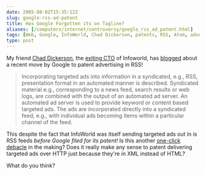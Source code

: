 ```yaml
--- 
date: 2005-08-02T15:35:12Z
slug: google-rss-ad-patent
title: Has Google Forgotten its on Tagline?
aliases: [/computers/internet/controversy/google_rss_ad_patent.html]
tags: [Web, Google, InfoWorld, Chad Dickerson, patents, RSS, Atom, advertising]
type: post
---
```


My friend [Chad Dickerson], the [exiting CTO] of Infoworld, has [blogged] about
a recent move by Google to patent advertising in RSS!

> Incorporating targeted ads into information in a syndicated, e.g., RSS,
> presentation format in an automated manner is described. Syndicated material
> e.g., corresponding to a news feed, search results or web logs, are combined
> with the output of an automated ad server. An automated ad server is used to
> provide keyword or content based targeted ads. The ads are incorporated
> directly into a syndicated feed, e.g., with individual ads becoming items
> within a particular channel of the feed.

This despite the fact that InfoWorld was itself sending targeted ads out in is
RSS feeds *before Google filed for its patent!* Is this another [one-click
debacle] in the making? Does it really make any sense to patent delivering
targeted ads over HTTP just because they're in XML instead of HTML?

What do you think?

  [Chad Dickerson]: http://www.chaddickerson.com/ "Chad Dickerson's home page"
  [exiting CTO]: http://weblog.infoworld.com/dickerson/003656.html
    "New gig, exiting in good faith"
  [blogged]: http://weblog.infoworld.com/dickerson/003652.html
    "Google: don't do evil"
  [one-click debacle]: http://www.oreilly.com/news/patent_archive.html
    "The Amazon Patent Controversy"
